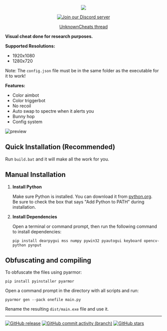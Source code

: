 <p align="center">
  <img src="https://github.com/user-attachments/assets/2b583175-9623-4ff9-82a5-1395824a3ef7" />
</p>

<p align="center">
  <a href="https://discord.gg/DnaNjHx7an">
    <img src="https://img.shields.io/discord/1284573063442071703?style=for-the-badge&logo=discord&logoColor=white&logoSize=auto&label=Discord&color=5865f2" alt="Join our Discord server">
  </a>
</p>

<p align="center">
  <a href="https://www.unknowncheats.me/forum/other-fps-games/660411-spectre-divide-colorbot.html">UnknownCheats thread</a>
</p>

**Visual cheat done for research purposes.**

**Supported Resolutions:**
- 1920x1080
- 1280x720

Note: The `config.json` file must be in the same folder as the executable for it to work!

**Features:**
- Color aimbot
- Color triggerbot
- No recoil
- Auto swap to spectre when it alerts you
- Bunny hop
- Config system

![preview](https://github.com/user-attachments/assets/b4ce2a29-7950-4c02-898a-27d38d9a6c15)

## Quick Installation (Recommended)

Run `build.bat` and it will make all the work for you.

## Manual Installation

1. **Install Python**
   
   Make sure Python is installed. You can download it from [python.org](https://www.python.org/downloads/).  
   Be sure to check the box that says "Add Python to PATH" during installation.
   
2. **Install Dependencies**
   
   Open a terminal or command prompt, then run the following command to install dependencies:

   ```
   pip install dearpygui mss numpy pywin32 pyautogui keyboard opencv-python pynput
   ```   
## Obfuscating and compiling

To obfuscate the files using pyarmor:
```
pip install pyinstaller pyarmor
```

Open a command prompt in the directory with all scripts and run:
```
pyarmor gen --pack onefile main.py
```

Rename the resulting `dist/main.exe` file and use it.

---

  [![GitHub release](https://img.shields.io/github/release/secretlay3r/Dividence-for-Spectre-Divide)](https://github.com/secretlay3r/Dividence-for-Spectre-Divide/releases)
  [![GitHub commit activity (branch)](https://img.shields.io/github/commit-activity/m/secretlay3r/Dividence-for-Spectre-Divide)](/../../commits/)
  [![GitHub stars](https://img.shields.io/github/stars/secretlay3r/Dividence-for-Spectre-Divide)](https://github.com/secretlay3r/Dividence-for-Spectre-Divide/stargazers)
